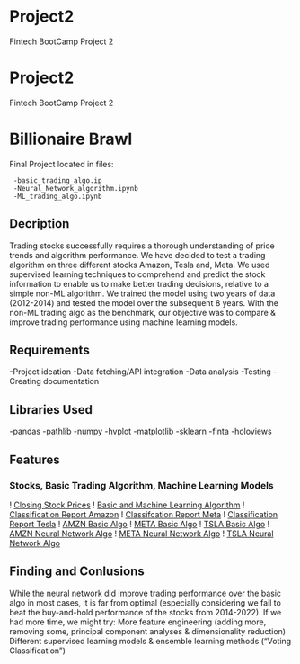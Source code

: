 # Project2
Fintech BootCamp Project 2
# Project2

Fintech BootCamp Project 2

# Billionaire Brawl

 Final Project located in files:
     
     -basic_trading_algo.ip
     -Neural_Network_algorithm.ipynb
     -ML_trading_algo.ipynb
 
 ## Decription

Trading stocks successfully requires a thorough understanding of price trends and algorithm performance. We have decided to test a trading algorithm on three different stocks Amazon, Tesla and, Meta. We used supervised learning techniques to comprehend and predict the stock information to enable us to make better trading decisions, relative to a simple non-ML algorithm. We trained the model using two years of data (2012-2014) and tested the model over the subsequent 8 years. With the non-ML trading algo as the benchmark, our objective was to compare & improve trading performance using machine learning models.

## Requirements

-Project ideation
-Data fetching/API integration
-Data analysis
-Testing
-Creating documentation

## Libraries Used 
 
 -pandas 
 -pathlib
 -numpy
 -hvplot
 -matplotlib
 -sklearn
 -finta
 -holoviews
 
 ## Features 
 
 ### Stocks, Basic Trading Algorithm, Machine Learning Models
 
! [Closing Stock Prices](Resources/closing_stock_price.png)
! [Basic and Machine Learning Algorithm](Resources/algo_eval.png)
! [Classification Report Amazon](Resources/classification_amzn.png) 
! [Classifcation Report Meta](Resources/classification_meta.png)
! [Classification Report Tesla](Resources/classifcation_tsla.png)
! [AMZN Basic Algo](Images/AMZN_basic_algo.png)
! [META Basic Algo](Images/META_basic_algo.png)
! [TSLA Basic Algo](Images/TSLA_basic_algo.png)
! [AMZN Neural Network Algo](Images/AMZN_nn_algo.png)
! [META Neural Network Algo](Images/META_nn_algo.png)
! [TSLA Neural Network Algo](Images/TSLA_nn_algo.png)
 
 
 ## Finding and Conlusions
 
 While the neural network did improve trading performance over the basic algo in most cases, it is far from optimal (especially considering we fail to beat the buy-and-hold performance of the stocks from 2014-2022). 
If we had more time, we might try:
More feature engineering (adding more, removing some, principal component analyses & dimensionality reduction)
Different supervised learning models & ensemble learning methods (“Voting Classification”)
